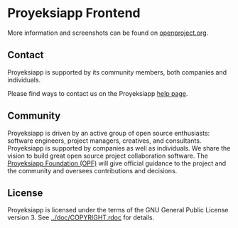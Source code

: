 # Proyeksiapp Frontend

More information and screenshots can be found on [openproject.org](https://www.openproject.org).

## Contact

Proyeksiapp is supported by its community members, both companies and individuals.

Please find ways to contact us on the Proyeksiapp [help page](https://www.openproject.org/help).

## Community

Proyeksiapp is driven by an active group of open source enthusiasts: software engineers, project managers, creatives, and consultants. Proyeksiapp is supported by companies as well as individuals. We share the vision to build great open source project collaboration software.
The [Proyeksiapp Foundation (OPF)](https://community.openproject.org/projects/openproject/wiki/ProyeksiApp_Foundation) will give official guidance to the project and the community and oversees contributions and decisions.


## License

Proyeksiapp is licensed under the terms of the GNU General Public License version 3.
See [../doc/COPYRIGHT.rdoc](../doc/COPYRIGHT.rdoc) for details.
